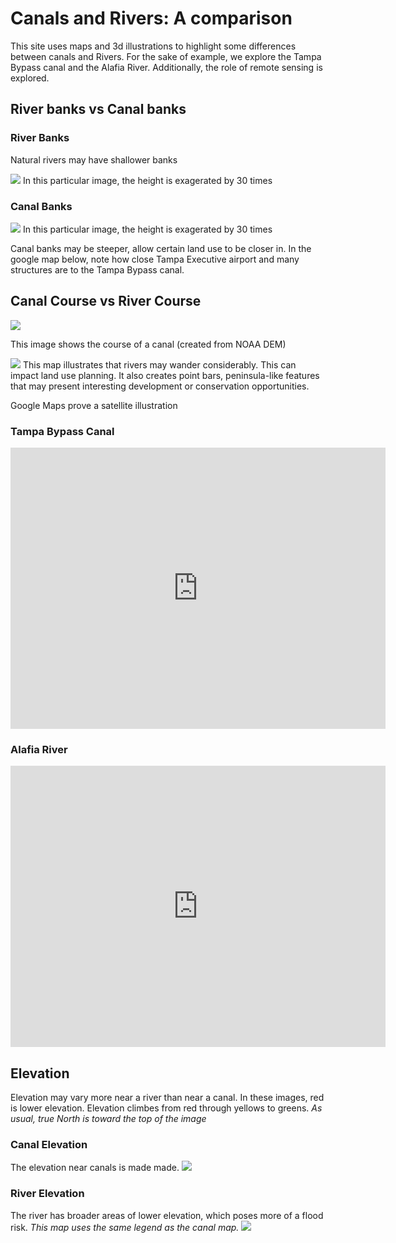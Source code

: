 # Canals and Rivers: A comparison
This site uses maps and 3d illustrations to highlight some differences between canals and Rivers. For the sake of example, we explore the Tampa Bypass canal and the Alafia River.  Additionally, the role of remote sensing is explored.

## River banks vs Canal banks

### River Banks

Natural rivers may have shallower banks

![](ShallowRiverBanks.jpg)
In this particular image, the height is exagerated by 30 times

### Canal Banks

![](SteepCanalBanks.jpg)
In this particular image, the height is exagerated by 30 times

Canal banks may be steeper, allow certain land use to be closer in.  In the google map below, note how close Tampa Executive airport and many structures are to the Tampa Bypass canal.

## Canal Course vs River Course
![](Canal_Course.png) 

This image shows the course of a canal (created from NOAA DEM)

![](AlafiaCourse.png)
This map illustrates that rivers may wander considerably. This can impact land use planning. It also creates point bars, peninsula-like features that may present interesting development or conservation opportunities.

Google Maps prove a satellite illustration

### **Tampa Bypass Canal**
<iframe src="https://www.google.com/maps/embed?pb=!1m18!1m12!1m3!1d71473.96014073727!2d-82.39291039551897!3d28.014363912322608!2m3!1f0!2f0!3f0!3m2!1i1024!2i768!4f13.1!3m3!1m2!1s0x88c2c8c2e4570e8d%3A0xe0bbd483daa1a0a0!2sTampa+Bypass+Canal!5e1!3m2!1sen!2sus!4v1487431088248" width="600" height="450" frameborder="0" style="border:0" allowfullscreen></iframe>


### **Alafia River**
<iframe src="https://www.google.com/maps/embed?pb=!1m18!1m12!1m3!1d4473.19598112696!2d-82.32887568440991!3d27.86759228272586!2m3!1f0!2f0!3f0!3m2!1i1024!2i768!4f13.1!3m3!1m2!1s0x88c2d1bc31026b3b%3A0xfdf6573bef9094fb!2s8439+FL-43%2C+Riverview%2C+FL+33578!5e1!3m2!1sen!2sus!4v1487431273536" width="600" height="450" frameborder="0" style="border:0" allowfullscreen></iframe>


## Elevation
Elevation may vary more near a river than near a canal.
In these images, red is lower elevation.  Elevation climbes from red through yellows to greens.  _As usual, true North is toward the top of the image_
### Canal Elevation
The elevation near canals is made made.
![](elevCanal.jpg)
### River Elevation
The river has broader areas of lower elevation, which poses more of a flood risk. _This map uses the same legend as the canal map._
![](elevRiver.jpg)
